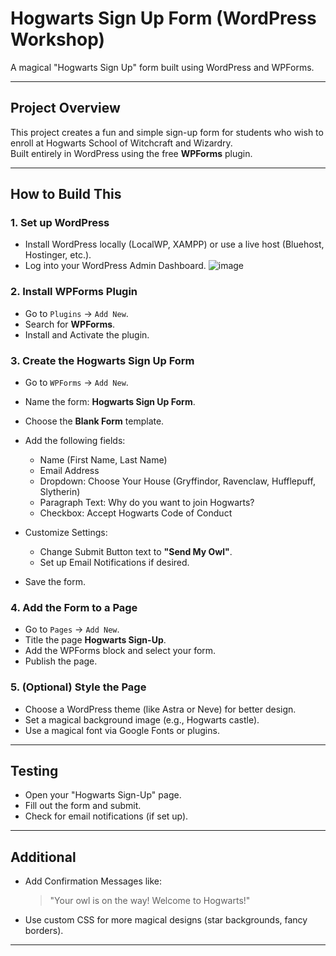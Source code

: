 
# Hogwarts Sign Up Form (WordPress Workshop)

A magical "Hogwarts Sign Up" form built using WordPress and WPForms.

---

## Project Overview

This project creates a fun and simple sign-up form for students who wish to enroll at Hogwarts School of Witchcraft and Wizardry.  
Built entirely in WordPress using the free **WPForms** plugin.

---

## How to Build This

### 1. Set up WordPress

- Install WordPress locally (LocalWP, XAMPP) or use a live host (Bluehost, Hostinger, etc.).
- Log into your WordPress Admin Dashboard.
![image](https://github.com/user-attachments/assets/c13fd235-b719-4bec-98c5-66357f60c3db)

### 2. Install WPForms Plugin

- Go to `Plugins` → `Add New`.
- Search for **WPForms**.
- Install and Activate the plugin.

### 3. Create the Hogwarts Sign Up Form

- Go to `WPForms` → `Add New`.
- Name the form: **Hogwarts Sign Up Form**.
- Choose the **Blank Form** template.
- Add the following fields:
  - Name (First Name, Last Name)
  - Email Address
  - Dropdown: Choose Your House (Gryffindor, Ravenclaw, Hufflepuff, Slytherin)
  - Paragraph Text: Why do you want to join Hogwarts?
  - Checkbox: Accept Hogwarts Code of Conduct

- Customize Settings:
  - Change Submit Button text to **"Send My Owl"**.
  - Set up Email Notifications if desired.

- Save the form.

### 4. Add the Form to a Page

- Go to `Pages` → `Add New`.
- Title the page **Hogwarts Sign-Up**.
- Add the WPForms block and select your form.
- Publish the page.

### 5. (Optional) Style the Page

- Choose a WordPress theme (like Astra or Neve) for better design.
- Set a magical background image (e.g., Hogwarts castle).
- Use a magical font via Google Fonts or plugins.

---

## Testing

- Open your "Hogwarts Sign-Up" page.
- Fill out the form and submit.
- Check for email notifications (if set up).

---

## Additional

- Add Confirmation Messages like:  
  > "Your owl is on the way! Welcome to Hogwarts!"

- Use custom CSS for more magical designs (star backgrounds, fancy borders).

---




